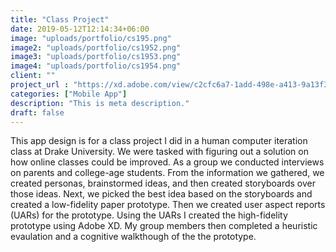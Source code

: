 ```yaml
---
title: "Class Project"
date: 2019-05-12T12:14:34+06:00
image: "uploads/portfolio/cs195.png"
image2: "uploads/portfolio/cs1952.png"
image3: "uploads/portfolio/cs1953.png"
image4: "uploads/portfolio/cs1954.png"
client: ""
project_url : "https://xd.adobe.com/view/c2cfc6a7-1add-498e-a413-9a13f3d9f396-979c/"
categories: ["Mobile App"]
description: "This is meta description."
draft: false
---
```


This app design is for a class project I did in a human computer iteration class at Drake University. We were tasked with figuring out a solution on how online classes could be improved. As a group we conducted interviews on parents and college-age students. From the information we gathered, we created personas, brainstormed ideas, and then created storyboards over those ideas. Next, we picked the best idea based on the storyboards and created a low-fidelity paper prototype. Then we created user aspect reports (UARs) for the prototype. Using the UARs I created the high-fidelity prototype using Adobe XD. My group members then completed a heuristic evaulation and a cognitive walkthough of the the prototype. 


